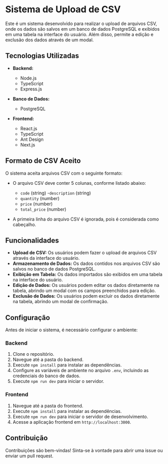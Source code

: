 # Sistema de Upload de CSV

Este é um sistema desenvolvido para realizar o upload de arquivos CSV, onde os dados são salvos em um banco de dados PostgreSQL e exibidos em uma tabela na interface do usuário. Além disso, permite a edição e exclusão dos dados através de um modal.

## Tecnologias Utilizadas

- **Backend:**
  - Node.js
  - TypeScript
  - Express.js
  
- **Banco de Dados:**
  - PostgreSQL

- **Frontend:**
  - React.js
  - TypeScript
  - Ant Design
  - Next.js

## Formato de CSV Aceito

O sistema aceita arquivos CSV com o seguinte formato:

- O arquivo CSV deve conter 5 colunas, conforme listado abaixo:
  - `code` (string)
  -`description` (string)
  - `quantity` (number)
  - `price` (number)
  - `total_price` (number)

- A primeira linha do arquivo CSV é ignorada, pois é considerada como cabeçalho.

## Funcionalidades

- **Upload de CSV:** Os usuários podem fazer o upload de arquivos CSV através da interface do usuário.
- **Armazenamento de Dados:** Os dados contidos nos arquivos CSV são salvos no banco de dados PostgreSQL.
- **Exibição em Tabela:** Os dados importados são exibidos em uma tabela na interface do usuário.
- **Edição de Dados:** Os usuários podem editar os dados diretamente na tabela, abrindo um modal com os campos preenchidos para edição.
- **Exclusão de Dados:** Os usuários podem excluir os dados diretamente na tabela, abrindo um modal de confirmação.

## Configuração

Antes de iniciar o sistema, é necessário configurar o ambiente:

### Backend

1. Clone o repositório.
2. Navegue até a pasta do backend.
3. Execute `npm install` para instalar as dependências.
4. Configure as variáveis de ambiente no arquivo `.env`, incluindo as credenciais do banco de dados.
5. Execute `npm run dev` para iniciar o servidor.

### Frontend

1. Navegue até a pasta do frontend.
2. Execute `npm install` para instalar as dependências.
3. Execute `npm run dev` para iniciar o servidor de desenvolvimento.
4. Acesse a aplicação frontend em `http://localhost:3000`.

## Contribuição

Contribuições são bem-vindas! Sinta-se à vontade para abrir uma issue ou enviar um pull request.
